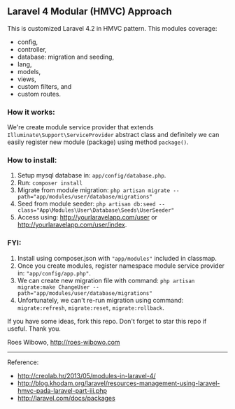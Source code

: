 ## Laravel 4 Modular (HMVC) Approach

This is customized Laravel 4.2 in HMVC pattern. This modules coverage:
- config,
- controller,
- database: migration and seeding,
- lang,
- models,
- views,
- custom filters, and
- custom routes.


### How it works:
We're create module service provider that extends `Illuminate\Support\ServiceProvider` abstract class and definitely we can easily register new module (package) using method `package()`.


### How to install:
1. Setup mysql database in: `app/config/database.php`.
2. Run:
`composer install`
3. Migrate from module migration:
`php artisan migrate --path="app/modules/user/database/migrations"`
4. Seed from module seeder:
`php artisan db:seed --class="App\Modules\User\Database\Seeds\UserSeeder"`
5. Access using: http://yourlaravelapp.com/user or http://yourlaravelapp.com/user/index.


### FYI:
1. Install using composer.json with `"app/modules"` included in classmap.
2. Once you create modules, register namespace module service provider in: `"app/config/app.php"`.
3. We can create new migration file with command:
`php artisan migrate:make ChangeUser --path="app/modules/user/database/migrations"`
4. Unfortunately, we can't re-run migration using command: `migrate:refresh`, `migrate:reset`, `migrate:rollback`.


If you have some ideas, fork this repo. Don't forget to star this repo if useful. Thank you.


Roes Wibowo, http://roes-wibowo.com

---

Reference:
* http://creolab.hr/2013/05/modules-in-laravel-4/
* http://blog.khodam.org/laravel/resources-management-using-laravel-hmvc-pada-laravel-part-iii.php
* http://laravel.com/docs/packages
